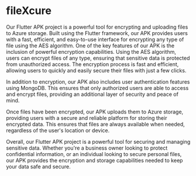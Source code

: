 # fileXcure
Our Flutter APK project is a powerful tool for encrypting and uploading files to Azure storage. Built using the Flutter framework, our APK provides users with a fast, efficient, and easy-to-use interface for encrypting any type of file using the AES algorithm.
One of the key features of our APK is the inclusion of powerful encryption capabilities. Using the AES algorithm, users can encrypt files of any type, ensuring that sensitive data is protected from unauthorized access. The encryption process is fast and efficient, allowing users to quickly and easily secure their files with just a few clicks.

In addition to encryption, our APK also includes user authentication features using MongoDB. This ensures that only authorized users are able to access and encrypt files, providing an additional layer of security and peace of mind.

Once files have been encrypted, our APK uploads them to Azure storage, providing users with a secure and reliable platform for storing their encrypted data. This ensures that files are always available when needed, regardless of the user's location or device.

Overall, our Flutter APK project is a powerful tool for securing and managing sensitive data. Whether you're a business owner looking to protect confidential information, or an individual looking to secure personal files, our APK provides the encryption and storage capabilities needed to keep your data safe and secure.
